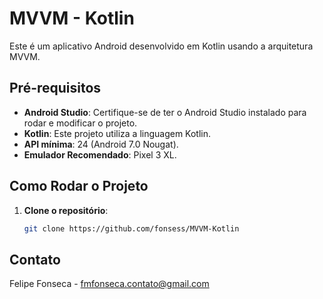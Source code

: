 # MVVM - Kotlin

Este é um aplicativo Android desenvolvido em Kotlin usando a arquitetura MVVM.

## Pré-requisitos

- **Android Studio**: Certifique-se de ter o Android Studio instalado para rodar e modificar o projeto.
- **Kotlin**: Este projeto utiliza a linguagem Kotlin.
- **API mínima**: 24 (Android 7.0 Nougat).
- **Emulador Recomendado**: Pixel 3 XL.

## Como Rodar o Projeto

1. **Clone o repositório**:
   ```bash
   git clone https://github.com/fonsess/MVVM-Kotlin

## Contato

Felipe Fonseca - fmfonseca.contato@gmail.com
